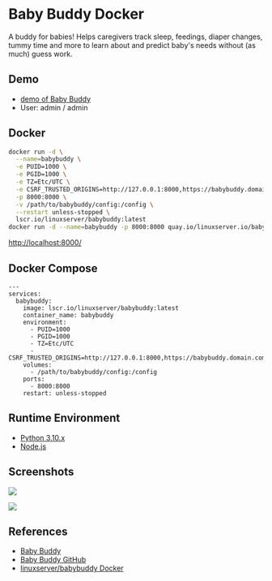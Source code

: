 # Baby Buddy Docker

A buddy for babies! Helps caregivers track sleep, feedings, diaper changes, tummy time and more to learn about and predict baby's needs without (as much) guess work.

## Demo
- [demo of Baby Buddy](http://demo.baby-buddy.net/)
- User: admin / admin

## Docker
```sh
docker run -d \
  --name=babybuddy \
  -e PUID=1000 \
  -e PGID=1000 \
  -e TZ=Etc/UTC \
  -e CSRF_TRUSTED_ORIGINS=http://127.0.0.1:8000,https://babybuddy.domain.com \
  -p 8000:8000 \
  -v /path/to/babybuddy/config:/config \
  --restart unless-stopped \
  lscr.io/linuxserver/babybuddy:latest
docker run -d --name=babybuddy -p 8000:8000 quay.io/linuxserver.io/babybuddy
```
[http://localhost:8000/](http://localhost:8000/)

## Docker Compose
```
---
services:
  babybuddy:
    image: lscr.io/linuxserver/babybuddy:latest
    container_name: babybuddy
    environment:
      - PUID=1000
      - PGID=1000
      - TZ=Etc/UTC
      - CSRF_TRUSTED_ORIGINS=http://127.0.0.1:8000,https://babybuddy.domain.com
    volumes:
      - /path/to/babybuddy/config:/config
    ports:
      - 8000:8000
    restart: unless-stopped
```

## Runtime Environment
- [Python 3.10.x](https://www.python.org/downloads/)
- [Node.js](https://nodejs.org/en/download)

## Screenshots
![](https://docs.baby-buddy.net/assets/images/dashboard.png)

![](https://docs.baby-buddy.net/assets/images/timeline.png)

## References
- [Baby Buddy](https://docs.baby-buddy.net/)
- [Baby Buddy GitHub](https://github.com/babybuddy/babybuddy)
- [linuxserver/babybuddy Docker](https://docs.linuxserver.io/images/docker-babybuddy/)